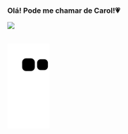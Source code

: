 ### Olá! Pode me chamar de Carol!💗
 
<div align="start">
  <a href="https://github.com/carolnogueira13">
  <img height="150em" src="https://github-readme-stats.vercel.app/api/top-langs/?username=carolnogueira13&layout=compact&langs_count=7&theme=panda&include_all_commits=true&count_private=true"/
</div>
    
##

![Snake animation](https://github.com/carolnogueira13/carolnogueira13/blob/output/github-contribution-grid-snake.svg)

